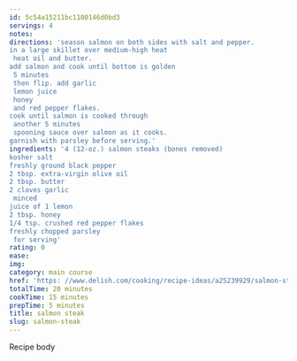 ```yaml
---
id: 5c54a15211bc1100146d0bd3
servings: 4
notes:
directions: 'season salmon on both sides with salt and pepper.
in a large skillet over medium-high heat
 heat oil and butter.
add salmon and cook until bottom is golden
 5 minutes
 then flip. add garlic
 lemon juice
 honey
 and red pepper flakes.
cook until salmon is cooked through
 another 5 minutes
 spooning sauce over salmon as it cooks.
garnish with parsley before serving.'
ingredients: '4 (12-oz.) salmon steaks (bones removed)
kosher salt
freshly ground black pepper
2 tbsp. extra-virgin olive oil
2 tbsp. butter
2 cloves garlic
 minced
juice of 1 lemon
2 tbsp. honey
1/4 tsp. crushed red pepper flakes
freshly chopped parsley
 for serving'
rating: 0
ease:
img:
category: main course
href: 'https: //www.delish.com/cooking/recipe-ideas/a25239929/salmon-steak-recipe/'
totalTime: 20 minutes
cookTime: 15 minutes
prepTime: 5 minutes
title: salmon steak
slug: salmon-steak
---
```

Recipe body